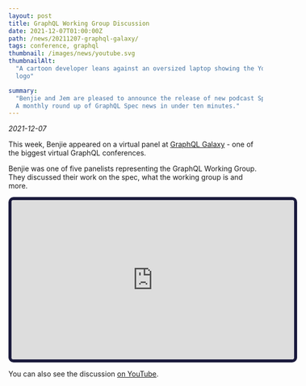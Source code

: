 ```yaml
---
layout: post
title: GraphQL Working Group Discussion
date: 2021-12-07T01:00:00Z
path: /news/20211207-graphql-galaxy/
tags: conference, graphql
thumbnail: /images/news/youtube.svg
thumbnailAlt:
  "A cartoon developer leans against an oversized laptop showing the YouTube
  logo"

summary:
  "Benjie and Jem are pleased to announce the release of new podcast Spec News!
  A monthly round up of GraphQL Spec news in under ten minutes."
---
```


_2021-12-07_

This week, Benjie appeared on a virtual panel at
[GraphQL Galaxy](https://graphqlgalaxy.com/) - one of the biggest virtual
GraphQL conferences.

Benjie was one of five panelists representing the GraphQL Working Group. They
discussed their work on the spec, what the working group is and more.

<div class="tc">
<iframe 
width="560"
height="315"
src="https://www.youtube-nocookie.com/embed/V24dbQS9n5A"
title="YouTube video player"
frameborder="1" 
style="border: 6px solid #1b1b3d; border-radius: 10px"
allow="accelerometer; clipboard-write; encrypted-media; gyroscope; picture-in-picture"
allowfullscreen>
</iframe>
</div>

You can also see the discussion
[on YouTube](https://www.youtube.com/watch?v=V24dbQS9n5A).
